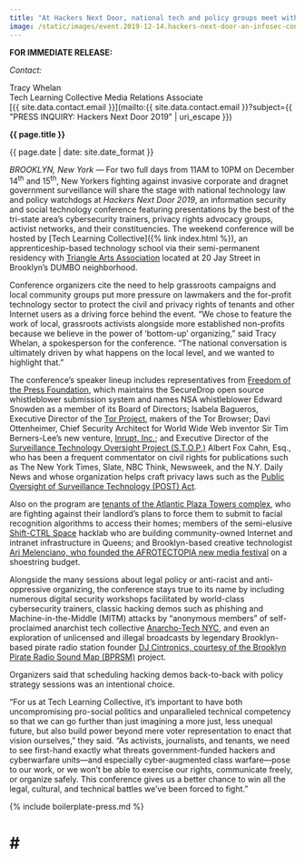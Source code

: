 ```yaml
---
title: "At Hackers Next Door, national tech and policy groups meet with local privacy activists and cybersecurity experts"
image: /static/images/event.2019-12-14.hackers-next-door-an-infosec-conference.rectangle.png
---
```


**FOR IMMEDIATE RELEASE:**

*Contact:* 

Tracy Whelan  
Tech Learning Collective Media Relations Associate  
[{{ site.data.contact.email }}](mailto:{{ site.data.contact.email }}?subject={{ "PRESS INQUIRY: Hackers Next Door 2019" | uri_escape }})

**{{ page.title }}**

{{ page.date | date: site.date_format }}

*BROOKLYN, New York* &mdash; For two full days from 11AM to 10PM on December 14<sup>th</sup> and 15<sup>th</sup>, New Yorkers fighting against invasive corporate and dragnet government surveillance will share the stage with national technology law and policy watchdogs at *Hackers Next Door 2019*, an information security and social technology conference featuring presentations by the best of the tri-state area&rsquo;s cybersecurity trainers, privacy rights advocacy groups, activist networks, and their constituencies. The weekend conference will be hosted by [Tech Learning Collective]({% link index.html %}), an apprenticeship-based technology school via their semi-permanent residency with [Triangle Arts Association](https://hnd.techlearningcollective.com/sponsors/#triangle-arts-association) located at 20 Jay Street in Brooklyn&rsquo;s DUMBO neighborhood.

Conference organizers cite the need to help grassroots campaigns and local community groups put more pressure on lawmakers and the for-profit technology sector to protect the civil and privacy rights of tenants and other Internet users as a driving force behind the event. &ldquo;We chose to feature the work of local, grassroots activists alongside more established non-profits because we believe in the power of &lsquo;bottom-up&rsquo; organizing,&rdquo; said Tracy Whelan, a spokesperson for the conference. &ldquo;The national conversation is ultimately driven by what happens on the local level, and we wanted to highlight that.&rdquo;

The conference&rsquo;s speaker lineup includes representatives from [Freedom of the Press Foundation](https://hnd.techlearningcollective.com/speakers/#freedom-of-the-press-foundation-fpf), which maintains the SecureDrop open source whistleblower submission system and names NSA whistleblower Edward Snowden as a member of its Board of Directors; Isabela Bagueros, Executive Director of the [Tor Project](https://hnd.techlearningcollective.com/speakers/#tor-project), makers of the Tor Browser; Davi Ottenheimer, Chief Security Architect for World Wide Web inventor Sir Tim Berners-Lee&rsquo;s new venture, [Inrupt, Inc.](https://hnd.techlearningcollective.com/speakers/#inrupt-inc); and Executive Director of the [Surveillance Technology Oversight Project (S.T.O.P.)](https://hnd.techlearningcollective.com/speakers/#surveillance-technology-oversight-project-stop) Albert Fox Cahn, Esq., who has been a frequent commentator on civil rights for publications such as The New York Times, Slate, NBC Think, Newsweek, and the N.Y. Daily News and whose organization helps craft privacy laws such as the [Public Oversight of Surveillance Technology (POST) Act](https://www.stopspying.org/post-act).

Also on the program are [tenants of the Atlantic Plaza Towers complex](https://hnd.techlearningcollective.com/speakers/#atlantic-plaza-towers-tenants-association), who are fighting against their landlord&rsquo;s plans to force them to submit to facial recognition algorithms to access their homes; members of the semi-elusive [Shift-CTRL Space](https://hnd.techlearningcollective.com/speakers/#shift-ctrl-space) hacklab who are building community-owned Internet and intranet infrastructure in Queens; and Brooklyn-based creative technologist [Ari Melenciano, who founded the AFROTECTOPIA new media festival](https://hnd.techlearningcollective.com/speakers/#afrotectopia) on a shoestring budget.

Alongside the many sessions about legal policy or anti-racist and anti-oppressive organizing, the conference stays true to its name by including numerous digital security workshops facilitated by world-class cybersecurity trainers, classic hacking demos such as phishing and Machine-in-the-Middle (MITM) attacks by &ldquo;anonymous members&rdquo; of self-proclaimed anarchist tech collective [Anarcho-Tech NYC](https://hnd.techlearningcollective.com/speakers/#anarcho-tech-nyc), and even an exploration of unlicensed and illegal broadcasts by legendary Brooklyn-based pirate radio station founder [DJ Cintronics, courtesy of the Brooklyn Pirate Radio Sound Map (BPRSM)](https://hnd.techlearningcollective.com/speakers/#brooklyn-pirate-radio-sound-map-bprsm) project.

Organizers said that scheduling hacking demos back-to-back with policy strategy sessions was an intentional choice.

&ldquo;For us at Tech Learning Collective, it&rsquo;s important to have both uncompromising pro-social politics and unparalleled technical competency so that we can go further than just imagining a more just, less unequal future, but also build power beyond mere voter representation to enact that vision ourselves,&rdquo; they said. &ldquo;As activists, journalists, and tenants, we need to see first-hand exactly what threats government-funded hackers and cyberwarfare units&mdash;and especially cyber-augmented class warfare&mdash;pose to our work, or we won&rsquo;t be able to exercise our rights, communicate freely, or organize safely. This conference gives us a better chance to win all the legal, cultural, and technical battles we&rsquo;ve been forced to fight.&rdquo;

{% include boilerplate-press.md %}

 # # #
